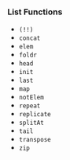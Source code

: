 
### List Functions
* `(!!)`
* `concat`
* `elem`
* `foldr`
* `head`
* `init`
* `last`
* `map`
* `notElem`
* `repeat`
* `replicate`
* `splitAt`
* `tail`
* `transpose`
* `zip`
